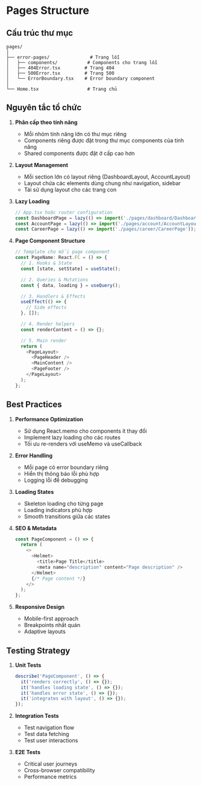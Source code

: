 # Pages Structure

## Cấu trúc thư mục

```
pages/
│
├── error-pages/               # Trang lỗi
│   ├── components/           # Components cho trang lỗi
│   ├── 404Error.tsx         # Trang 404
│   ├── 500Error.tsx         # Trang 500
│   └── ErrorBoundary.tsx    # Error boundary component
│
└── Home.tsx                  # Trang chủ
```

## Nguyên tắc tổ chức

1. **Phân cấp theo tính năng**

   - Mỗi nhóm tính năng lớn có thư mục riêng
   - Components riêng được đặt trong thư mục components của tính năng
   - Shared components được đặt ở cấp cao hơn

2. **Layout Management**

   - Mỗi section lớn có layout riêng (DashboardLayout, AccountLayout)
   - Layout chứa các elements dùng chung như navigation, sidebar
   - Tái sử dụng layout cho các trang con

3. **Lazy Loading**

   ```typescript
   // App.tsx hoặc router configuration
   const DashboardPage = lazy(() => import('./pages/dashboard/DashboardHome'));
   const AccountPage = lazy(() => import('./pages/account/AccountLayout'));
   const CareerPage = lazy(() => import('./pages/career/CareerPage'));
   ```

4. **Page Component Structure**

   ```typescript
   // Template cho mỗi page component
   const PageName: React.FC = () => {
     // 1. Hooks & State
     const [state, setState] = useState();

     // 2. Queries & Mutations
     const { data, loading } = useQuery();

     // 3. Handlers & Effects
     useEffect(() => {
       // Side effects
     }, []);

     // 4. Render helpers
     const renderContent = () => {};

     // 5. Main render
     return (
       <PageLayout>
         <PageHeader />
         <MainContent />
         <PageFooter />
       </PageLayout>
     );
   };
   ```

## Best Practices

1. **Performance Optimization**

   - Sử dụng React.memo cho components ít thay đổi
   - Implement lazy loading cho các routes
   - Tối ưu re-renders với useMemo và useCallback

2. **Error Handling**

   - Mỗi page có error boundary riêng
   - Hiển thị thông báo lỗi phù hợp
   - Logging lỗi để debugging

3. **Loading States**

   - Skeleton loading cho từng page
   - Loading indicators phù hợp
   - Smooth transitions giữa các states

4. **SEO & Metadata**

   ```typescript
   const PageComponent = () => {
     return (
       <>
         <Helmet>
           <title>Page Title</title>
           <meta name="description" content="Page description" />
         </Helmet>
         {/* Page content */}
       </>
     );
   };
   ```

5. **Responsive Design**
   - Mobile-first approach
   - Breakpoints nhất quán
   - Adaptive layouts

## Testing Strategy

1. **Unit Tests**

   ```typescript
   describe('PageComponent', () => {
     it('renders correctly', () => {});
     it('handles loading state', () => {});
     it('handles error state', () => {});
     it('integrates with layout', () => {});
   });
   ```

2. **Integration Tests**

   - Test navigation flow
   - Test data fetching
   - Test user interactions

3. **E2E Tests**
   - Critical user journeys
   - Cross-browser compatibility
   - Performance metrics
